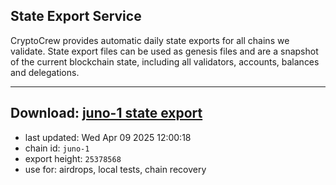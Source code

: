 ## State Export Service
CryptoCrew provides automatic daily state exports for all chains we validate. State export files can be used as genesis files and are a snapshot of the current blockchain state, including all validators, accounts, balances and delegations.

---
**Download: [juno-1 state export](https://dl-eu2.ccvalidators.com/SERVICE/juno/juno-1_export_25378568.json)**
---

- last updated: Wed Apr 09 2025 12:00:18
- chain id: `juno-1`
- export height: `25378568`
- use for: airdrops, local tests, chain recovery

